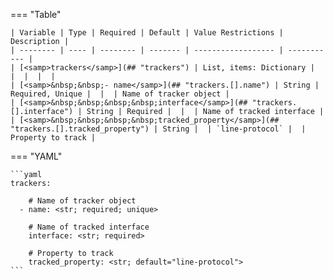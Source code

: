 <!--
  ~ Copyright (c) 2023 Arista Networks, Inc.
  ~ Use of this source code is governed by the Apache License 2.0
  ~ that can be found in the LICENSE file.
  -->
=== "Table"

    | Variable | Type | Required | Default | Value Restrictions | Description |
    | -------- | ---- | -------- | ------- | ------------------ | ----------- |
    | [<samp>trackers</samp>](## "trackers") | List, items: Dictionary |  |  |  |  |
    | [<samp>&nbsp;&nbsp;- name</samp>](## "trackers.[].name") | String | Required, Unique |  |  | Name of tracker object |
    | [<samp>&nbsp;&nbsp;&nbsp;&nbsp;interface</samp>](## "trackers.[].interface") | String | Required |  |  | Name of tracked interface |
    | [<samp>&nbsp;&nbsp;&nbsp;&nbsp;tracked_property</samp>](## "trackers.[].tracked_property") | String |  | `line-protocol` |  | Property to track |

=== "YAML"

    ```yaml
    trackers:

        # Name of tracker object
      - name: <str; required; unique>

        # Name of tracked interface
        interface: <str; required>

        # Property to track
        tracked_property: <str; default="line-protocol">
    ```
